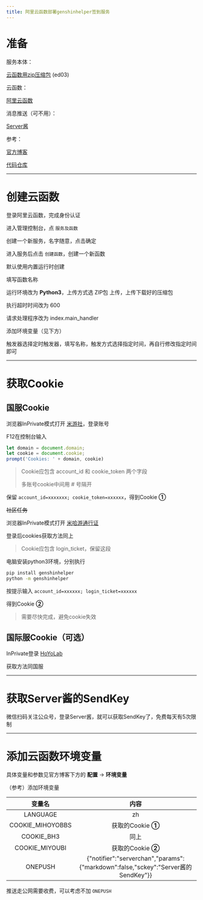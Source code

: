 ```yaml
---
title: 阿里云函数部署genshinhelper签到服务
---
```


# 准备

服务本体：

[云函数用zip压缩包](https://wwa.lanzoui.com/b07mk6dla) (ed03)

云函数：

[阿里云函数](https://cn.aliyun.com/product/fc)

消息推送（可不用）：

[Server酱](https://sct.ftqq.com/)

参考：

[官方博客](https://www.yindan.me/tutorial/genshin-impact-helper.html)

[代码仓库](https://github.com/y1ndan/genshinhelper2)

----

# 创建云函数

登录阿里云函数，完成身份认证

进入管理控制台，点 `服务及函数`

创建一个新服务，名字随意，点击确定

进入服务后点击 `创建函数`，创建一个新函数

默认使用内置运行时创建

填写函数名称

运行环境改为 **Python3**，上传方式选 ZIP包 上传，上传下载好的压缩包

执行超时时间改为 600

请求处理程序改为 index.main_handler

添加环境变量（见下方）

触发器选择定时触发器，填写名称，触发方式选择指定时间，再自行修改指定时间即可

----

# 获取Cookie

## 国服Cookie

浏览器InPrivate模式打开 [米游社](https://bbs.mihoyo.com/ys/)，登录账号

F12在控制台输入

```javascript
let domain = document.domain;
let cookie = document.cookie;
prompt('Cookies: ' + domain, cookie)
```

> Cookie应包含 account_id 和 cookie_token 两个字段
>
> 多账号cookie中间用 # 号隔开

保留 `account_id=xxxxxxx; cookie_token=xxxxxx`，得到Cookie **①**

~~社区任务~~

浏览器InPrivate模式打开 [米哈游通行证](https://user.mihoyo.com/#/login/)

登录后cookies获取方法同上

> Cookie应包含 login_ticket，保留这段

电脑安装python3环境，分别执行

```sh
pip install genshinhelper
python -m genshinhelper
```

按提示输入 `account_id=xxxxxx; login_ticket=xxxxxx`

得到Cookie **②**

> 需要尽快完成，避免cookie失效

## 国际服Cookie（可选）

InPrivate登录 [HoYoLab](https://webstatic-sea.mihoyo.com/ys/event/signin-sea/index.html?act_id=e202102251931481&lang=en-us)

获取方法同国服

----

# 获取Server酱的SendKey

微信扫码关注公众号，登录Server酱，就可以获取SendKey了，免费每天有5次限制

----

# 添加云函数环境变量

具体变量和参数见官方博客下方的 **配置** → **环境变量**

（参考）添加环境变量

|      变量名      |                             内容                             |
| :--------------: | :----------------------------------------------------------: |
|     LANGUAGE     |                              zh                              |
| COOKIE_MIHOYOBBS |                      获取的Cookie **①**                      |
|    COOKIE_BH3    |                             同上                             |
|  COOKIE_MIYOUBI  |                      获取的Cookie **②**                      |
|     ONEPUSH      | {"notifier":"serverchan","params":{"markdown":false,"sckey":"Server酱的SendKey"}} |

推送走公网需要收费，可以考虑不加 `ONEPUSH`
